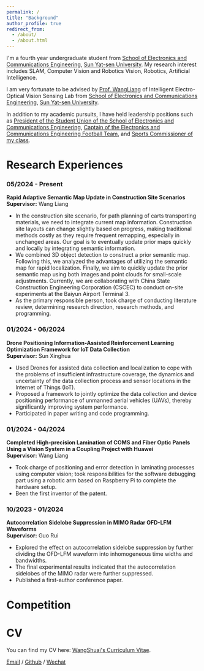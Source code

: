 ```yaml
---
permalink: /
title: "Background"
author_profile: true
redirect_from: 
  - /about/
  - /about.html
---
```

I'm a fourth year undergraduate student from [School of Electronics and Communications Engineering](https://sece.sysu.edu.cn/), [Sun Yat-sen University](https://www.sysu.edu.cn/). My research interest includes SLAM, Computer Vision and Robotics Vision, Robotics, Artificial Intelligence.

I am very fortunate to be advised by [Prof. WangLiang](https://sece.sysu.edu.cn/szll/js/1361718.htm) of Intelligent Electro-Optical Vision Sensing Lab from [School of Electronics and Communications Engineering](https://sece.sysu.edu.cn/), [Sun Yat-sen University](https://www.sysu.edu.cn/).

In addition to my academic pursuits, I have held leadership positions such as [President of the Student Union of the School of Electronics and Communications Engineering](../images/xueshenghui.png), [Captain of the Electronics and Communications Engineering Football Team](../images/zuqiudui.png), and [Sports Commissioner of my class](../images/banji.png).

Research Experiences
========
### 05/2024 - Present  
**Rapid Adaptive Semantic Map Update in Construction Site Scenarios**  
**Supervisor:** Wang Liang  
- In the construction site scenario, for path planning of carts transporting materials, we need to integrate current map information. Construction site layouts can change slightly based on progress, making traditional methods costly as they require frequent remapping, especially in unchanged areas. Our goal is to eventually update prior maps quickly and locally by integrating semantic information.  
- We combined 3D object detection to construct a prior semantic map. Following this, we analyzed the advantages of utilizing the semantic map for rapid localization. Finally, we aim to quickly update the prior semantic map using both images and point clouds for small-scale adjustments. Currently, we are collaborating with China State Construction Engineering Corporation (CSCEC) to conduct on-site experiments at the Baiyun Airport Terminal 3.  
- As the primary responsible person, took charge of conducting literature review, determining research direction, research methods, and programming.

### 01/2024 - 06/2024  
**Drone Positioning Information-Assisted Reinforcement Learning Optimization Framework for IoT Data Collection**  
**Supervisor:** Sun Xinghua  
- Used Drones for assisted data collection and localization to cope with the problems of insufficient infrastructure coverage, the dynamics and uncertainty of the data collection process and sensor locations in the Internet of Things (IoT).  
- Proposed a framework to jointly optimize the data collection and device positioning performance of unmanned aerial vehicles (UAVs), thereby significantly improving system performance.  
- Participated in paper writing and code programming.

### 01/2024 - 04/2024  
**Completed High-precision Lamination of COMS and Fiber Optic Panels Using a Vision System in a Coupling Project with Huawei**  
**Supervisor:** Wang Liang  
- Took charge of positioning and error detection in laminating processes using computer vision; took responsibilities for the software debugging part using a robotic arm based on Raspberry Pi to complete the hardware setup.  
- Been the first inventor of the patent.

### 10/2023 - 01/2024  
**Autocorrelation Sidelobe Suppression in MIMO Radar OFD-LFM Waveforms**  
**Supervisor:** Guo Rui  
- Explored the effect on autocorrelation sidelobe suppression by further dividing the OFD-LFM waveform into inhomogeneous time widths and bandwidths.  
- The final experimental results indicated that the autocorrelation sidelobes of the MIMO radar were further suppressed.  
- Published a first-author conference paper.




Competition
========




CV
========
You can find my CV here: [WangShuai's Curriculum Vitae](../assets/CVWangShuai.pdf).


[Email](mailto:15928277030@163.com) / [Github](https://github.com/wangsh386) / [Wechat](../images/wechat.jpg) 
